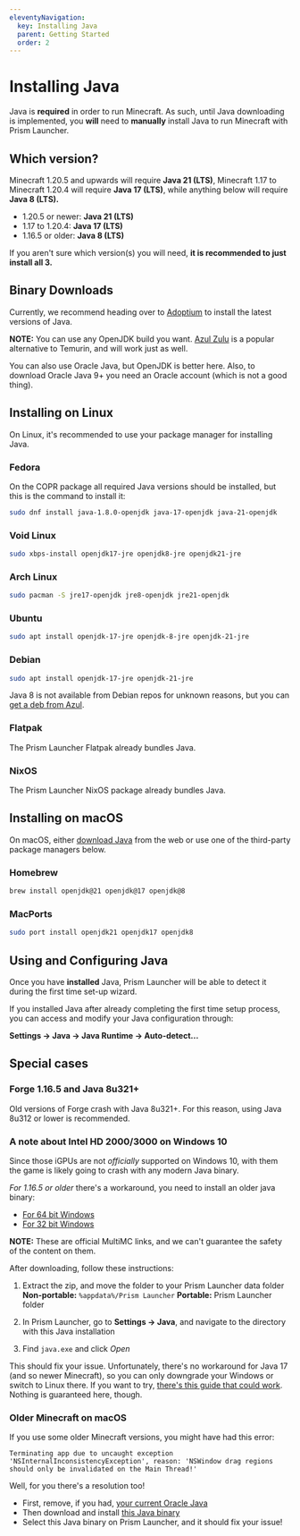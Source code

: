 ```yaml
---
eleventyNavigation:
  key: Installing Java
  parent: Getting Started
  order: 2
---
```


# Installing Java

Java is **required** in order to run Minecraft. As such, until Java downloading is implemented, you **will** need to **manually** install Java to run Minecraft with Prism Launcher.

## Which version?

Minecraft 1.20.5 and upwards will require **Java 21 (LTS)**, Minecraft 1.17 to Minecraft 1.20.4 will require **Java 17 (LTS)**, while anything below will require **Java 8 (LTS).**

- 1.20.5 or newer: **Java 21 (LTS)**
- 1.17 to 1.20.4: **Java 17 (LTS)**
- 1.16.5 or older: **Java 8 (LTS)**

If you aren't sure which version(s) you will need, **it is recommended to just install all 3.**

## Binary Downloads

Currently, we recommend heading over to [Adoptium](https://adoptium.net/) to install the latest versions of Java.

**NOTE:** You can use any OpenJDK build you want. [Azul Zulu](https://www.azul.com/downloads/?package=jre#download-openjdk) is a popular alternative to Temurin, and will work just as well.

You can also use Oracle Java, but OpenJDK is better here. Also, to download Oracle Java 9+ you need an Oracle account (which is not a good thing).

## Installing on Linux

On Linux, it's recommended to use your package manager for installing Java.

### Fedora

On the COPR package all required Java versions should be installed, but this is the command to install it:

```bash
sudo dnf install java-1.8.0-openjdk java-17-openjdk java-21-openjdk
```

### Void Linux

```bash
sudo xbps-install openjdk17-jre openjdk8-jre openjdk21-jre
```

### Arch Linux

```bash
sudo pacman -S jre17-openjdk jre8-openjdk jre21-openjdk
```

### Ubuntu

```bash
sudo apt install openjdk-17-jre openjdk-8-jre openjdk-21-jre
```

### Debian

```bash
sudo apt install openjdk-17-jre openjdk-21-jre
```

Java 8 is not available from Debian repos for unknown reasons, but you can [get a deb from Azul](https://www.azul.com/downloads/?version=java-8-lts&os=debian&package=jre&show-old-builds=true).

### Flatpak

The Prism Launcher Flatpak already bundles Java.

### NixOS

The Prism Launcher NixOS package already bundles Java.

## Installing on macOS

On macOS, either [download Java](#binary-downloads) from the web or use one of the third-party package managers below.

### Homebrew

```bash
brew install openjdk@21 openjdk@17 openjdk@8
```

### MacPorts

```bash
sudo port install openjdk21 openjdk17 openjdk8
```

## Using and Configuring Java

Once you have **installed** Java, Prism Launcher will be able to detect it during the first time set-up wizard.

If you installed Java after already completing the first time setup process, you can access and modify your Java configuration through:

**Settings → Java → Java Runtime → Auto-detect...**

## Special cases

### Forge 1.16.5 and Java 8u321+

Old versions of Forge crash with Java 8u321+. For this reason, using Java 8u312 or lower is recommended.

### A note about Intel HD 2000/3000 on Windows 10

Since those iGPUs are not _officially_ supported on Windows 10, with them the game is likely going to crash with any modern Java binary.

_For 1.16.5 or older_ there's a workaround, you need to install an older java binary:

- [For 64 bit Windows](https://files.multimc.org/downloads/jre-8u51-windows-x64.zip)
- [For 32 bit Windows](https://files.multimc.org/downloads/jre-8u51-windows-i586.zip)

**NOTE:** These are official MultiMC links, and we can't guarantee the safety of the content on them.

After downloading, follow these instructions:

1. Extract the zip, and move the folder to your Prism Launcher data folder
   **Non-portable:** `%appdata%/Prism Launcher`
   **Portable:** Prism Launcher folder

2. In Prism Launcher, go to **Settings → Java**, and navigate to the directory with this Java installation
3. Find `java.exe` and click _Open_

This should fix your issue.
Unfortunately, there's no workaround for Java 17 (and so newer Minecraft), so you can only downgrade your Windows or switch to Linux there.
If you want to try, [there's this guide that could work](https://gist.github.com/rb-dahlb/26f316c5b6089807a139fc44ee69f0d1). Nothing is guaranteed here, though.

### Older Minecraft on macOS

If you use some older Minecraft versions, you might have had this error:

```text
Terminating app due to uncaught exception 'NSInternalInconsistencyException', reason: 'NSWindow drag regions should only be invalidated on the Main Thread!'
```

Well, for you there's a resolution too!

- First, remove, if you had, [your current Oracle Java](https://explainjava.com/uninstall-java-macos/)
- Then download and install [this Java binary](https://files.multimc.org/downloads/jre-8u241-macosx-x64.dmg)
- Select this Java binary on Prism Launcher, and it should fix your issue!

